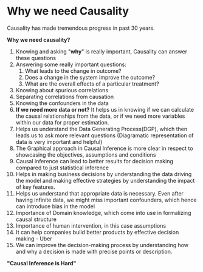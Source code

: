 # Why we need Causality

Causality has made tremendous progress in past 30 years. 

**Why we need causality?**

1. Knowing and asking "**why**" is really important, Causality can answer these questions
2. Answering some really important questions: 
   1. What leads to the change in outcome?
   2. Does a change in the system improve the outcome?
   3.  What are the overall effects of a particular treatment?
3. Knowing about spurious correlations
4. Separating correlations from causation
5. Knowing the confounders in the data
6. **If we need more data or not?** It helps us in knowing if we can calculate the causal relationships from the data, or if we need more variables within our data for proper estimation.
7. Helps us understand the Data Generating Process\(DGP\), which then leads us to ask more relevant questions \(Diagramatic representation of data is very important and helpful\)
8. The Graphical approach in Causal Inference is more clear in respect to showcasing the objectives, assumptions and conditions
9. Causal inference can lead to better results for decision making compared to just statistical inference
10. Helps in making business decisions by understanding the data driving the model and making effective strategies by understanding the impact of key features.
11. Helps us understand that appropriate data is necessary. Even after having infinite data, we might miss important confounders, which hence can introduce bias in the model
12. Importance of Domain knowledge, which come into use in formalizing causal structure
13. Importance of human intervention, in this case assumptions
14. It can help companies build better products by effective decision making - Uber
15. We can improve the decision-making process by understanding how and why a decision is made with precise points or description.



**"Causal Inference is Hard"**

